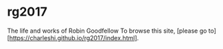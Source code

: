 # rg2017
The life and works of Robin Goodfellow
To browse this site, [please go to][https://charleshi.github.io/rg2017/index.html].
